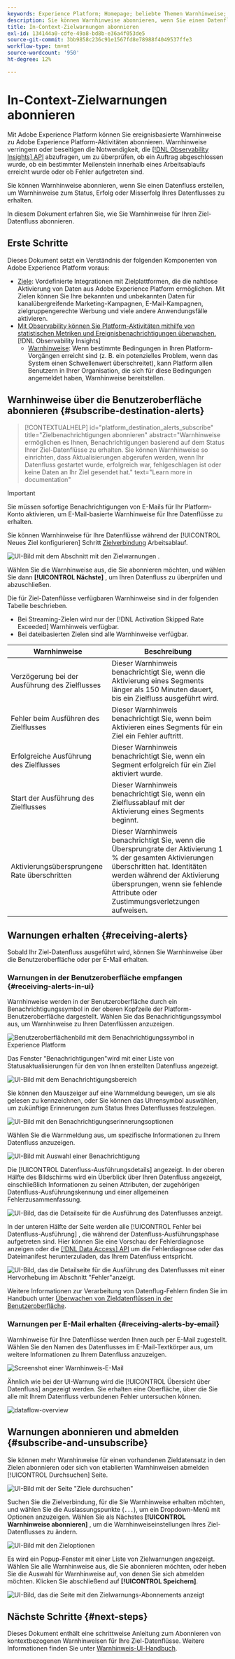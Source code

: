 ```yaml
---
keywords: Experience Platform; Homepage; beliebte Themen Warnhinweise; Ziele
description: Sie können Warnhinweise abonnieren, wenn Sie einen Datenfluss erstellen, um Warnhinweise zum Status, Erfolg oder Misserfolg Ihres Datenflusses zu erhalten.
title: In-Context-Zielwarnungen abonnieren
exl-id: 134144a0-cdfe-49a8-bd8b-e36a4f053de5
source-git-commit: 3bb9858c236c91e1567fd8e78988f4049537ffe3
workflow-type: tm+mt
source-wordcount: '950'
ht-degree: 12%

---
```


# In-Context-Zielwarnungen abonnieren

Mit Adobe Experience Platform können Sie ereignisbasierte Warnhinweise zu Adobe Experience Platform-Aktivitäten abonnieren. Warnhinweise verringern oder beseitigen die Notwendigkeit, die [[!DNL Observability Insights] API](../../observability/api/overview.md) abzufragen, um zu überprüfen, ob ein Auftrag abgeschlossen wurde, ob ein bestimmter Meilenstein innerhalb eines Arbeitsablaufs erreicht wurde oder ob Fehler aufgetreten sind.

Sie können Warnhinweise abonnieren, wenn Sie einen Datenfluss erstellen, um Warnhinweise zum Status, Erfolg oder Misserfolg Ihres Datenflusses zu erhalten.

In diesem Dokument erfahren Sie, wie Sie Warnhinweise für Ihren Ziel-Datenfluss abonnieren.

## Erste Schritte

Dieses Dokument setzt ein Verständnis der folgenden Komponenten von Adobe Experience Platform voraus:

* [Ziele](../home.md): Vordefinierte Integrationen mit Zielplattformen, die die nahtlose Aktivierung von Daten aus Adobe Experience Platform ermöglichen. Mit Zielen können Sie Ihre bekannten und unbekannten Daten für kanalübergreifende Marketing-Kampagnen, E-Mail-Kampagnen, zielgruppengerechte Werbung und viele andere Anwendungsfälle aktivieren.
* [Mit Observability können Sie Platform-Aktivitäten mithilfe von statistischen Metriken und Ereignisbenachrichtigungen überwachen.](../../observability/home.md)[!DNL Observability Insights]
   * [Warnhinweise](../../observability/alerts/overview.md): Wenn bestimmte Bedingungen in Ihren Platform-Vorgängen erreicht sind (z. B. ein potenzielles Problem, wenn das System einen Schwellenwert überschreitet), kann Platform allen Benutzern in Ihrer Organisation, die sich für diese Bedingungen angemeldet haben, Warnhinweise bereitstellen.

## Warnhinweise über die Benutzeroberfläche abonnieren {#subscribe-destination-alerts}

>[!CONTEXTUALHELP]
>id="platform_destination_alerts_subscribe"
>title="Zielbenachrichtigungen abonnieren"
>abstract="Warnhinweise ermöglichen es Ihnen, Benachrichtigungen basierend auf dem Status Ihrer Ziel-Datenflüsse zu erhalten. Sie können Warnhinweise so einrichten, dass Aktualisierungen abgerufen werden, wenn Ihr Datenfluss gestartet wurde, erfolgreich war, fehlgeschlagen ist oder keine Daten an Ihr Ziel gesendet hat."
>text="Learn more in documentation"

>[!IMPORTANT]
>
>Sie müssen sofortige Benachrichtigungen von E-Mails für Ihr Platform-Konto aktivieren, um E-Mail-basierte Warnhinweise für Ihre Datenflüsse zu erhalten.

Sie können Warnhinweise für Ihre Datenflüsse während der [!UICONTROL Neues Ziel konfigurieren] Schritt [Zielverbindung](connect-destination.md) Arbeitsablauf.

![UI-Bild mit dem Abschnitt mit den Zielwarnungen .](../assets/ui/alerts/destination-alerts.png)

Wählen Sie die Warnhinweise aus, die Sie abonnieren möchten, und wählen Sie dann **[!UICONTROL Nächste]** , um Ihren Datenfluss zu überprüfen und abzuschließen.

Die für Ziel-Datenflüsse verfügbaren Warnhinweise sind in der folgenden Tabelle beschrieben.

* Bei Streaming-Zielen wird nur der [!DNL Activation Skipped Rate Exceeded] Warnhinweis verfügbar.
* Bei dateibasierten Zielen sind alle Warnhinweise verfügbar.

| Warnhinweise | Beschreibung |
| --- | --- |
| Verzögerung bei der Ausführung des Zielflusses | Dieser Warnhinweis benachrichtigt Sie, wenn die Aktivierung eines Segments länger als 150 Minuten dauert, bis ein Zielfluss ausgeführt wird. |
| Fehler beim Ausführen des Zielflusses | Dieser Warnhinweis benachrichtigt Sie, wenn beim Aktivieren eines Segments für ein Ziel ein Fehler auftritt. |
| Erfolgreiche Ausführung des Zielflusses | Dieser Warnhinweis benachrichtigt Sie, wenn ein Segment erfolgreich für ein Ziel aktiviert wurde. |
| Start der Ausführung des Zielflusses | Dieser Warnhinweis benachrichtigt Sie, wenn ein Zielflussablauf mit der Aktivierung eines Segments beginnt. |
| Aktivierungsübersprungene Rate überschritten | Dieser Warnhinweis benachrichtigt Sie, wenn die Übersprungrate der Aktivierung 1 % der gesamten Aktivierungen überschritten hat. Identitäten werden während der Aktivierung übersprungen, wenn sie fehlende Attribute oder Zustimmungsverletzungen aufweisen. |

## Warnungen erhalten {#receiving-alerts}

Sobald Ihr Ziel-Datenfluss ausgeführt wird, können Sie Warnhinweise über die Benutzeroberfläche oder per E-Mail erhalten.

### Warnungen in der Benutzeroberfläche empfangen {#receiving-alerts-in-ui}

Warnhinweise werden in der Benutzeroberfläche durch ein Benachrichtigungssymbol in der oberen Kopfzeile der Platform-Benutzeroberfläche dargestellt. Wählen Sie das Benachrichtigungssymbol aus, um Warnhinweise zu Ihren Datenflüssen anzuzeigen.

![Benutzeroberflächenbild mit dem Benachrichtigungssymbol in Experience Platform](../assets/ui/alerts/notification.png)

Das Fenster &quot;Benachrichtigungen&quot;wird mit einer Liste von Statusaktualisierungen für den von Ihnen erstellten Datenfluss angezeigt.

![UI-Bild mit dem Benachrichtigungsbereich](../assets/ui/alerts/alert-window.png)

Sie können den Mauszeiger auf eine Warnmeldung bewegen, um sie als gelesen zu kennzeichnen, oder Sie können das Uhrensymbol auswählen, um zukünftige Erinnerungen zum Status Ihres Datenflusses festzulegen.

![UI-Bild mit den Benachrichtigungserinnerungsoptionen](../assets/ui/alerts/remind-me.png)

Wählen Sie die Warnmeldung aus, um spezifische Informationen zu Ihrem Datenfluss anzuzeigen.

![UI-Bild mit Auswahl einer Benachrichtigung](../assets/ui/alerts/select-alert-message.png)

Die [!UICONTROL Datenfluss-Ausführungsdetails] angezeigt. In der oberen Hälfte des Bildschirms wird ein Überblick über Ihren Datenfluss angezeigt, einschließlich Informationen zu seinen Attributen, der zugehörigen Datenfluss-Ausführungskennung und einer allgemeinen Fehlerzusammenfassung.

![UI-Bild, das die Detailseite für die Ausführung des Datenflusses anzeigt.](../assets/ui/alerts/dataflow-overview.png)

In der unteren Hälfte der Seite werden alle [!UICONTROL Fehler bei Datenfluss-Ausführung] , die während der Datenfluss-Ausführungsphase aufgetreten sind. Hier können Sie eine Vorschau der Fehlerdiagnose anzeigen oder die [[!DNL Data Access] API](https://www.adobe.io/experience-platform-apis/references/data-access/) um die Fehlerdiagnose oder das Dateimanifest herunterzuladen, das Ihrem Datenfluss entspricht.

![UI-Bild, das die Detailseite für die Ausführung des Datenflusses mit einer Hervorhebung im Abschnitt &quot;Fehler&quot;anzeigt.](../assets/ui/alerts/dataflow-run-error.png)

Weitere Informationen zur Verarbeitung von Datenflug-Fehlern finden Sie im Handbuch unter [Überwachen von Zieldatenflüssen in der Benutzeroberfläche](../../dataflows/ui/monitor-destinations.md).

### Warnungen per E-Mail erhalten {#receiving-alerts-by-email}

Warnhinweise für Ihre Datenflüsse werden Ihnen auch per E-Mail zugestellt. Wählen Sie den Namen des Datenflusses im E-Mail-Textkörper aus, um weitere Informationen zu Ihrem Datenfluss anzuzeigen.

![Screenshot einer Warnhinweis-E-Mail](../assets/ui/alerts/email.png)

Ähnlich wie bei der UI-Warnung wird die [!UICONTROL Übersicht über Datenfluss] angezeigt werden. Sie erhalten eine Oberfläche, über die Sie alle mit Ihrem Datenfluss verbundenen Fehler untersuchen können.

![dataflow-overview](../assets/ui/alerts/dataflow-overview.png)

## Warnungen abonnieren und abmelden {#subscribe-and-unsubscribe}

Sie können mehr Warnhinweise für einen vorhandenen Zieldatensatz in den Zielen abonnieren oder sich von etablierten Warnhinweisen abmelden [!UICONTROL Durchsuchen] Seite.

![UI-Bild mit der Seite &quot;Ziele durchsuchen&quot;](../assets/ui/alerts/destination-list.png)

Suchen Sie die Zielverbindung, für die Sie Warnhinweise erhalten möchten, und wählen Sie die Auslassungspunkte (`...`), um ein Dropdown-Menü mit Optionen anzuzeigen. Wählen Sie als Nächstes **[!UICONTROL Warnhinweise abonnieren]** , um die Warnhinweiseinstellungen Ihres Ziel-Datenflusses zu ändern.

![UI-Bild mit den Zieloptionen](../assets/ui/alerts/destination-alerts-subscribe.png)

Es wird ein Popup-Fenster mit einer Liste von Zielwarnungen angezeigt. Wählen Sie alle Warnhinweise aus, die Sie abonnieren möchten, oder heben Sie die Auswahl für Warnhinweise auf, von denen Sie sich abmelden möchten. Klicken Sie abschließend auf **[!UICONTROL Speichern]**.

![UI-Bild, das die Seite mit den Zielwarnungs-Abonnements anzeigt](../assets/ui/alerts/destination-alerts-list.png)

## Nächste Schritte {#next-steps}

Dieses Dokument enthält eine schrittweise Anleitung zum Abonnieren von kontextbezogenen Warnhinweisen für Ihre Ziel-Datenflüsse. Weitere Informationen finden Sie unter [Warnhinweis-UI-Handbuch](../../observability/alerts/ui.md).

